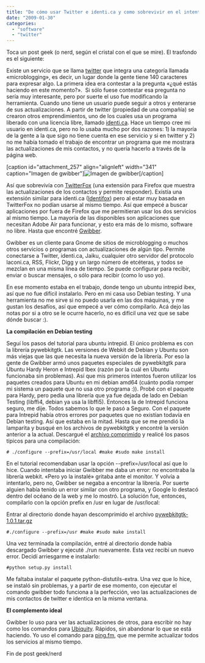 ```yaml
---
title: "De cómo usar Twitter e identi.ca y como sobrevivir en el intento (y en debian)"
date: "2009-01-30"
categories: 
  - "software"
  - "twitter"
---
```


Toca un post geek (o nerd, según el cristal con el que se mire). El trasfondo es el siguiente:

Existe un servicio que se llama [twitter](http://www.twitter.com "Sitio web de Twitter") que integra una categoría llamada «microblogging», es decir, un lugar donde la gente tiene 140 caracteres para expresar algo. La primera idea era contestar a la pregunta «¿qué estás haciendo en este momento?».  Si sólo fuese contestar esa pregunta no sería muy interesante, pero por suerte el uso fue modificando la herramienta. Cuando uno tiene un usuario puede seguir a otros y enterarse de sus actualizaciones. A partir de twitter (propiedad de una compañía) se crearon otros emprendimientos, uno de los cuales usa un programa liberado con una licencia libre, llamado [identi.ca](http://identi.ca "Sitio web de identi.ca"). Hace un tiempo cree mi usuario en identi.ca, pero no lo usaba mucho por dos razones: 1) la mayoría de la gente a la que sigo no tiene cuenta en ese servicio y si en twitter y 2) no me había tomado el trabajo de encontrar un programa que me mostrara las actualizaciones de mis contactos, y no quería hacerlo a través de la página web.

\[caption id="attachment\_257" align="alignleft" width="341" caption="Imagen de gwibber"\]![Imagen de gwibber](images/gwibber.jpg "gwibber")\[/caption\]

Así que sobrevivía con [TwitterFox](https://addons.mozilla.org/es-ES/firefox/addon/5081 "Para instalar TwitterFox") (una extensión para Firefox que muestra las actualizaciones de los contactos y permite responder). Existía una extensión similar para identi.ca ([Identifox](http://bitbucket.org/uncryptic/identifox/ "Sitio web del desarrollo de Identifox")) pero al estar muy basada en TwitterFox no podían usarse al mismo tiempo. Así que empecé a buscar aplicaciones por fuera de Firefox que me permitieran usar los dos servicios al mismo tiempo. La mayoría de las disponibles son aplicaciones que necesitan Adobe Air para funcionar, y esto era más de lo mismo, software no libre. Hasta que encontré [Gwibber](https://launchpad.net/gwibber "Sitio en Launchpad de Gwibber").

Gwibber es un cliente para Gnome de sitios de microblogging o muchos otros servicios o programas con actualizaciones de algún tipo. Permite conectarse a Twitter, identi.ca, Jaiku, cualquier otro servidor del protocolo laconi.ca, RSS, Flickr, Digg y un largo número de etcéteras, y todos se mezclan en una misma línea de tiempo. Se puede configurar para recibir, enviar o buscar mensajes, o sólo para recibir (como lo uso yo).

En ese momento estaba en el trabajo, donde tengo un ubuntu intrepid ibex, así que no fue difícil instalarlo. Pero en mi casa uso Debian testing. Y una herramienta no me sirve si no puedo usarla en las dos máquinas, y me gustan los desafíos, así que empecé a ver cómo compilarlo. Acá dejo las notas por si a otro se le ocurre hacerlo, no es difícil una vez que se sabe dónde buscar :).

**La compilación en Debian testing**

Seguí los pasos del tutorial para ubuntu intrepid. El único problema es con la librería pywebkitgtk. Las versiones de Webkit de Debian y Ubuntu son más viejas que las que necesita la nueva versión de la librería. Por eso la gente de Gwibber armó unos paquetes especiales de pywebkitgtk para Ubuntu Hardy Heron e Intrepid Ibex (razón por la cuál en Ubuntu funcionaba sin problemas). Así que mis primeros intentos fueron utilizar los paquetes creados para Ubuntu en mi debian amd64 (cuánto podía romper mi sistema un paquete que no usa otro programa :)). Probé con el paquete para Hardy, pero pedía una librería que ya fue dejada de lado en Debian Testing (libffi4, debian ya usa la libffi5). Entonces la de Intrepid funciona seguro, me dije. Todos sabemos lo que le pasó a Seguro. Con el paquete para Intrepid había otros errores por paquetes que no existían todavía en Debian testing. Así que estaba en la mitad. Hasta que se me prendió la lamparita y busqué en los archivos de pywebkitgtk y encontré la versión anterior a la actual. Descargué el [archivo comprimido](http://pywebkitgtk.googlecode.com/files/pywebkitgtk-1.0.1.tar.gz "Archivo comprimido de la versión anterior de pywebkitgtk") y realicé los pasos típicos para una compilación:

`# ./configure --prefix=/usr/local #make #sudo make install`

En el tutorial recomendaban usar la opción --prefix=/usr/local así que lo hice. Cuando intentaba iniciar Gwibber me daba un error: no encontraba la librería webkit. «Pero yo la instalé» gritaba ante el monitor. Y volvía a intentarlo, pero no, Gwibber se negaba a encontrar la librería. Por suerte alguien había tenido un error similar con otro programa, y Google lo destacó dentro del océano de la web y me lo mostró. La solución fue, entonces, compilarlo con la opción prefix en /usr en lugar de /usr/local:

Entrar al directorio donde hayan descomprimido el archivo [pywebkitgtk-1.0.1.tar.gz](http://pywebkitgtk.googlecode.com/files/pywebkitgtk-1.0.1.tar.gz)

`#./configure --prefix=/usr #make #sudo make install`

Una vez terminada la compilación, entré al directorio donde había descargado Gwibber y ejecuté ./run nuevamente. Esta vez recibí un nuevo error. Decidí arriesgarme e instalarlo:

`#python setup.py install`

Me faltaba instalar el paquete python-distutils-extra. Una vez que lo hice, se instaló sin problemas, y a partir de ese momento, con ejecutar el comando gwibber todo funciona a la perfección, veo las actualizaciones de mis contactos de twitter e identica en la misma ventana.

**El complemento ideal**

Gwibber lo uso para ver las actualizaciones de otros, para escribir no hay como los comandos para [Ubiquity](https://addons.mozilla.org/es-ES/firefox/addon/9527 "Para instalar Ubiquity"). Rápidos, sin abandonar lo que se está haciendo. Yo uso el comando para [ping.fm](http://ping.fm "Sitio web de ping.fm"), que me permite actualizar todos los servicios al mismo tiempo.

Fin de post geek/nerd
